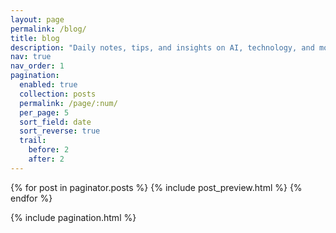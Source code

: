 ```yaml
---
layout: page
permalink: /blog/
title: blog
description: "Daily notes, tips, and insights on AI, technology, and more."
nav: true
nav_order: 1
pagination:
  enabled: true
  collection: posts
  permalink: /page/:num/
  per_page: 5
  sort_field: date
  sort_reverse: true
  trail:
    before: 2
    after: 2
---
```


<!--
  The content of this page is automatically generated by Jekyll.
  To add new posts, simply create a new file in the `_posts` directory.
  The list of posts will appear below.
-->

{% for post in paginator.posts %}
  {% include post_preview.html %}
{% endfor %}

{% include pagination.html %}

